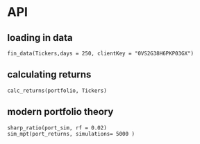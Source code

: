# API

## loading in data 
```@docs
fin_data(Tickers,days = 250, clientKey = "0VS2G38H6PKP03GX")
```
## calculating returns 
```@docs
calc_returns(portfolio, Tickers)
```
## modern portfolio theory
```@docs
sharp_ratio(port_sim, rf = 0.02)
sim_mpt(port_returns, simulations= 5000 )
```